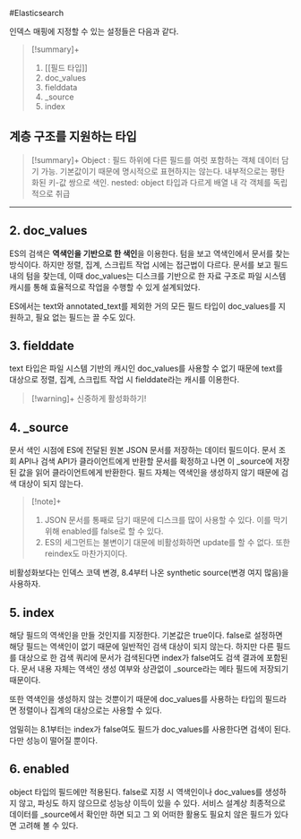 #Elasticsearch 

인덱스 매핑에 지정할 수 있는 설정들은 다음과 같다.
> [!summary]+ 
> 1. [[필드 타입]]
> 2. doc_values
> 3. fielddata
> 4. \_source
> 5. index


## 계층 구조를 지원하는 타입
> [!summary]+ 
> Object : 필드 하위에 다른 필드를 여럿 포함하는 객체 데이터 담기 가능. 기본값이기 때문에 명시적으로 표현하지는 않는다. 내부적으로는 평탄화된 키-값 쌍으로 색인.
> nested: object 타입과 다르게 배열 내 각 객체를 독립적으로 취급


---

## 2. doc_values
ES의 검색은 **역색인을 기반으로 한 색인**을 이용한다. 텀을 보고 역색인에서 문서를 찾는 방식이다. 하지만 정렬, 집계, 스크립트 작업 시에는 접근법이 다르다. 문서를 보고 필드 내의 텀을 찾는데, 이때 doc_values는 디스크를 기반으로 한 자료 구조로 파일 시스템 캐시를 통해 효율적으로 작업을 수행할 수 있게 설계되었다.

ES에서는 text와 annotated_text를 제외한 거의 모든 필드 타입이 doc_values를 지원하고, 필요 없는 필드는 끌 수도 있다.

## 3. fielddate
text 타입은 파일 시스템 기반의 캐시인 doc_values를 사용할 수 없기 때문에 text를 대상으로 정렬, 집계, 스크립트 작업 시 fielddate라는 캐시를 이용한다.

> [!warning]+ 
> 신중하게 활성화하기!

## 4. \_source
문서 색인 시점에 ES에 전달된 원본 JSON 문서를 저장하는 데이터 필드이다. 문서 조회 API나 검색 API가 클라이언트에게 반환할 문서를 확정하고 나면 이 \_source에 저장된 값을 읽어 클라이언트에게 반환한다. 필드 자체는 역색인을 생성하지 않기 때문에 검색 대상이 되지 않는다.

> [!note]+ 
> 1. JSON 문서를 통째로 담기 때문에 디스크를 많이 사용할 수 있다. 이를 막기 위해 enabled를 false로 할 수 있다.
> 2. ES의 세그먼트는 불변이기 대문에 비활성화하면 update를 할 수 없다. 또한 reindex도 마찬가지이다.

비활성화보다는 인덱스 코덱 변경, 8.4부터 나온 synthetic source(변경 여지 많음)을 사용하자.

## 5. index
해당 필드의 역색인을 만들 것인지를 지정한다. 기본값은 true이다. false로 설정하면 해당 필드는 역색인이 없기 때문에 일반적인 검색 대상이 되지 않는다. 하지만 다른 필드를 대상으로 한 검색 쿼리에 문서가 검색된다면 index가 false여도 검색 결과에 포함된다. 문서 내용 자체는 역색인 생성 여부와 상관없이 \_source라는 메타 필드에 저장되기 때문이다.

또한 역색인을 생성하지 않는 것뿐이기 때문에 doc_values를 사용하는 타입의 필드라면 정렬이나 집계의 대상으로는 사용할 수 있다.

엄밀히는 8.1부터는 index가 false여도 필드가 doc_values를 사용한다면 검색이 된다. 다만 성능이 떨어질 뿐이다.

## 6. enabled
object 타입의 필드에만 적용된다. false로 지정 시 역색인이나 doc_values를 생성하지 않고, 파싱도 하지 않으므로 성능상 이득이 있을 수 있다. 서비스 설계상 최종적으로 데이터를 \_source에서 확인만 하면 되고 그 외 어떠한 활용도 필요치 않은 필드가 있다면 고려해 볼 수 있다.